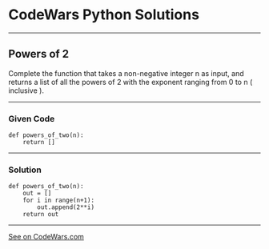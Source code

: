 # CodeWars Python Solutions

---

## Powers of 2



Complete the function that takes a non-negative integer n as input, and returns a list of all the powers of 2 with the exponent ranging from 0 to n ( inclusive ).

---

### Given Code
```pyhon
def powers_of_two(n):
    return []
```
---

### Solution
```pyhton
def powers_of_two(n):
    out = []
    for i in range(n+1):
        out.append(2**i)
    return out
```

-------

[See on CodeWars.com](https://www.codewars.com/kata/57a083a57cb1f31db7000028/train/python)
